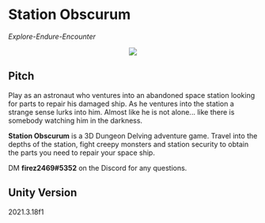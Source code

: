 # Station Obscurum
*Explore-Endure-Encounter*

<p align="center">
  <img src="https://cdn.discordapp.com/attachments/1015823876451749889/1072337266590105610/spacestation.png" />
</p>

## Pitch
Play as an astronaut who ventures into an abandoned space station looking for parts to repair his damaged ship. As he ventures into the station a strange sense lurks into him. Almost like he is not alone... like there is somebody watching him in the darkness.

**Station Obscurum** is a 3D Dungeon Delving adventure game. Travel into the depths of the station, fight creepy monsters and station security to obtain the parts you need to repair your space ship.

DM **firez2469#5352** on the Discord for any questions.

## Unity Version
2021.3.18f1


